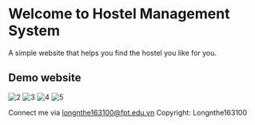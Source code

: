# Welcome to Hostel Management System
A simple website that helps you find the hostel you like for you.

## Demo website
![2](https://user-images.githubusercontent.com/96425981/229572053-f3b7faf5-4493-4dfd-ae3f-cdb59c29a283.png)
![3](https://user-images.githubusercontent.com/96425981/229572099-d5501e65-df54-41e7-b881-0474ad42fce7.png)
![4](https://user-images.githubusercontent.com/96425981/229572113-1c01e251-b608-4f17-8f12-c665ab31f542.png)
![5](https://user-images.githubusercontent.com/96425981/229572126-e55bd49c-dd10-45ea-b91f-99e8a1bbbb5f.png)

Connect me via longnthe163100@fpt.edu.vn
Copyright: Longnthe163100
